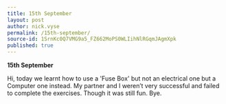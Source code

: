 ```yaml
---
title: 15th September
layout: post
author: nick.vyse
permalink: /15th-september/
source-id: 1SrnKc0Q7VMG9a5_FZ662MoPS0WLIihNlRGqmJAgmXpk
published: true
---
```

**15th September**

Hi, today we learnt how to use a 'Fuse Box' but not an electrical one but a Computer one instead. My partner and I weren’t very successful and failed to complete the exercises. Though it was still fun. Bye.

